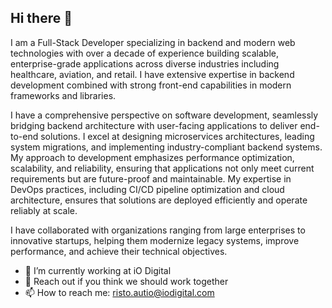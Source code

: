 ## Hi there 👋

I am a Full-Stack Developer specializing in backend and modern web technologies with over a decade of experience building scalable, enterprise-grade applications across diverse industries including healthcare, aviation, and retail. I have extensive expertise in backend development combined with strong front-end capabilities in modern frameworks and libraries. 

I have a comprehensive perspective on software development, seamlessly bridging backend architecture with user-facing applications to deliver end-to-end solutions. I excel at designing microservices architectures, leading system migrations, and implementing industry-compliant backend systems. My approach to development emphasizes performance optimization, scalability, and reliability, ensuring that applications not only meet current requirements but are future-proof and maintainable. My expertise in DevOps practices, including CI/CD pipeline optimization and cloud architecture, ensures that solutions are deployed efficiently and operate reliably at scale.

I have collaborated with organizations ranging from large enterprises to innovative startups, helping them modernize legacy systems, improve performance, and achieve their technical objectives.


- 🔭 I’m currently working at iO Digital
- 💬 Reach out if you think we should work together
- 📫 How to reach me: risto.autio@iodigital.com
